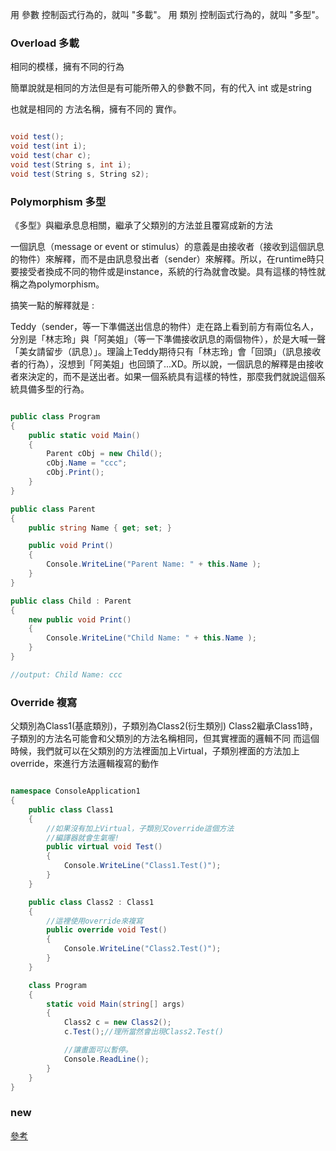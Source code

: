 用 參數 控制函式行為的，就叫 "多載"。
用 類別 控制函式行為的，就叫 "多型"。

### Overload 多載

相同的模樣，擁有不同的行為

簡單說就是相同的方法但是有可能所帶入的參數不同，有的代入 int 或是string

也就是相同的 方法名稱，擁有不同的 實作。

``` C#

void test();
void test(int i);
void test(char c);
void test(String s, int i);
void test(String s, String s2);

```

### Polymorphism 多型

《多型》與繼承息息相關，繼承了父類別的方法並且覆寫成新的方法

一個訊息（message or event or stimulus）的意義是由接收者（接收到這個訊息的物件）來解釋，而不是由訊息發出者（sender）來解釋。所以，在runtime時只要接受者換成不同的物件或是instance，系統的行為就會改變。具有這樣的特性就稱之為polymorphism。

搞笑一點的解釋就是 :

Teddy（sender，等一下準備送出信息的物件）走在路上看到前方有兩位名人，分別是「林志玲」與「阿美姐」（等一下準備接收訊息的兩個物件），於是大喊一聲「美女請留步（訊息）」。理論上Teddy期待只有「林志玲」會「回頭」（訊息接收者的行為），沒想到「阿美姐」也回頭了...XD。所以說，一個訊息的解釋是由接收者來決定的，而不是送出者。如果一個系統具有這樣的特性，那麼我們就說這個系統具備多型的行為。


``` C#

public class Program
{
    public static void Main()
    {
        Parent cObj = new Child();
        cObj.Name = "ccc";
        cObj.Print();
    }
}

public class Parent
{
    public string Name { get; set; }   

    public void Print()
    {
        Console.WriteLine("Parent Name: " + this.Name );
    }     
}

public class Child : Parent
{
    new public void Print()
    {
        Console.WriteLine("Child Name: " + this.Name );
    }     
}

//output: Child Name: ccc

```
### Override 複寫

父類別為Class1(基底類別)，子類別為Class2(衍生類別)
Class2繼承Class1時，子類別的方法名可能會和父類別的方法名稱相同，但其實裡面的邏輯不同
而這個時候，我們就可以在父類別的方法裡面加上Virtual，子類別裡面的方法加上override，來進行方法邏輯複寫的動作

``` C#

namespace ConsoleApplication1
{
    public class Class1
    {
        //如果沒有加上Virtual，子類別又override這個方法
        //編譯器就會生氣喔!
        public virtual void Test()
        {
            Console.WriteLine("Class1.Test()");
        }
    }

    public class Class2 : Class1
    {
        //這裡使用override來複寫
        public override void Test()
        {
            Console.WriteLine("Class2.Test()");
        }
    }

    class Program
    {
        static void Main(string[] args)
        {
            Class2 c = new Class2();
            c.Test();//理所當然會出現Class2.Test()

            //讓畫面可以暫停。
            Console.ReadLine();
        }
    }
}

```

### new

[參考](https://dotblogs.com.tw/skychang/2012/05/10/72114)


